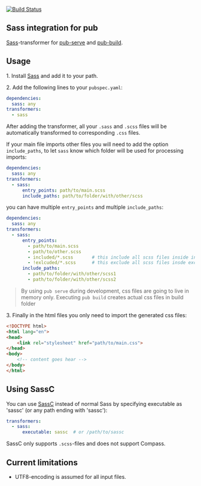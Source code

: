 [![Build Status](https://drone.io/bitbucket.org/evidentsolutions/dart-sass/status.png)](https://drone.io/bitbucket.org/evidentsolutions/dart-sass/latest)

## Sass integration for pub

[Sass](http://sass-lang.com/)-transformer for [pub-serve](http://pub.dartlang.org/doc/pub-serve.html) and
[pub-build](http://pub.dartlang.org/doc/pub-build.html).

## Usage

1\. Install [Sass](http://sass-lang.com/) and add it to your path.

2\. Add the following lines to your `pubspec.yaml`:

```yaml
dependencies:
  sass: any
transformers:
  - sass
```

After adding the transformer, all your `.sass` and `.scss` files will be automatically transformed to
corresponding `.css` files.

If your main file imports other files you will need to add the option `include_paths`,
 to let `sass` know which folder will be used for processing imports:

```yaml
dependencies:
  sass: any
transformers:
  - sass:
      entry_points: path/to/main.scss
      include_paths: path/to/folder/with/other/scss
```

you can have multiple `entry_points` and multiple `include_paths`:

```yaml
dependencies:
  sass: any
transformers:
  - sass:
      entry_points:
        - path/to/main.scss
        - path/to/other.scss
        - included/*.scss       # this include all scss files inside included
        - !exlcuded/*.scss      # this exclude all scss files insde excluded
      include_paths:
        - path/to/folder/with/other/scss1
        - path/to/folder/with/other/scss2
```

> By using `pub serve` during development, css files are going to live in memory only.
 Executing `pub build` creates actual css files in build folder

3\. Finally in the html files you only need to import the generated css files:

```html
<!DOCTYPE html>
<html lang="en">
<head>
    <link rel="stylesheet" href="path/to/main.css">
</head>
<body>
    <!-- content goes hear -->
</body>
</html>
```

## Using SassC

You can use [SassC](https://github.com/hcatlin/sassc) instead of normal Sass by specifying executable
as 'sassc' (or any path ending with 'sassc'):

```yaml
transformers:
  - sass:
      executable: sassc  # or /path/to/sassc
```

SassC only supports `.scss`-files and does not support Compass.

## Current limitations

- UTF8-encoding is assumed for all input files.
